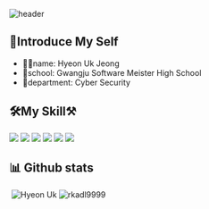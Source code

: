 ![header](https://capsule-render.vercel.app/api?type=waving&color=gradient&height=300&section=header&text=Hyeon%20Uk&fontSize=85)
## 📝Introduce My Self
* 🙋‍♂️name: Hyeon Uk Jeong
* 💒school: Gwangju Software Meister High School
* 🎨department: Cyber Security

## 🛠My Skill⚒
<img src="https://img.shields.io/badge/C-A0AFFF?style=flat-square&logo=C&logoColor=white"/> </a><img src="https://img.shields.io/badge/Linux-828282?style=flat-square&logo=Linux&logoColor=white"/> </a> <img src="https://img.shields.io/badge/Python-FABCBC?style=flat-square&logo=Python&logoColor=white"/> </a> <img src="https://img.shields.io/badge/Java-51FFA6?style=flat-square&logo=Java&logoColor=white"/> </a> <img src="https://img.shields.io/badge/Flask-dcdcdc?style=flat-square&logo=flask&logoColor=white"/> </a> <img src="https://img.shields.io/badge/Node.js-8878CD?style=flat-square&logo=node.js&logoColor=white"/> </a>
## 📊 Github stats
 <p>&nbsp;<img align="center" src="https://github-readme-stats.vercel.app/api?username=rkadl9999&theme=chartreuse-white&show_icons=true&locale=en" alt="Hyeon Uk" />&nbsp;<img align="center" src="https://github-readme-stats.vercel.app/api/top-langs?username=rkadl9999&show_icons=true&locale=en&" alt="rkadl9999" /></p>
<!--
**rkadl9999/rkadl9999** is a ✨ _special_ ✨ repository because its `README.md` (this file) appears on your GitHub profile.

Here are some ideas to get you started:

- 🔭 I’m currently working on ...
- 🌱 I’m currently learning ...
- 👯 I’m looking to collaborate on ...
- 🤔 I’m looking for help with ...
- 💬 Ask me about ...
- 📫 How to reach me: ...
- 😄 Pronouns: ...
- ⚡ Fun fact: ...
-->
